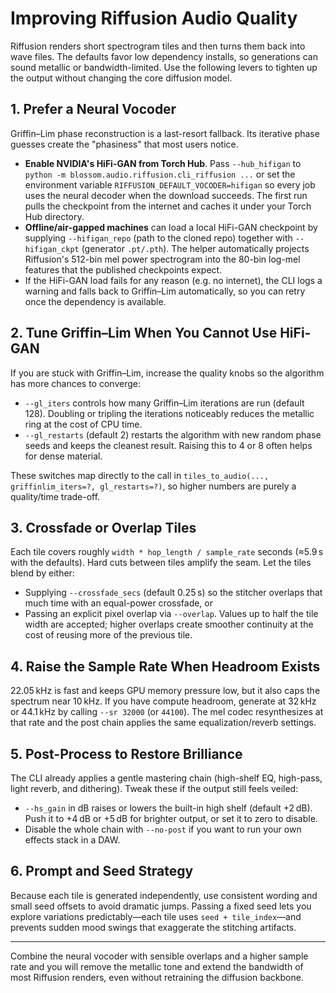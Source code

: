 # Improving Riffusion Audio Quality

Riffusion renders short spectrogram tiles and then turns them back into wave
files.  The defaults favor low dependency installs, so generations can sound
metallic or bandwidth-limited.  Use the following levers to tighten up the
output without changing the core diffusion model.

## 1. Prefer a Neural Vocoder

Griffin–Lim phase reconstruction is a last-resort fallback.  Its iterative
phase guesses create the "phasiness" that most users notice.

* **Enable NVIDIA's HiFi-GAN from Torch Hub**.  Pass `--hub_hifigan` to
  `python -m blossom.audio.riffusion.cli_riffusion ...` or set the
  environment variable `RIFFUSION_DEFAULT_VOCODER=hifigan` so every job uses
  the neural decoder when the download succeeds.  The first run pulls the
  checkpoint from the internet and caches it under your Torch Hub directory.
* **Offline/air‑gapped machines** can load a local HiFi-GAN checkpoint by
  supplying `--hifigan_repo` (path to the cloned repo) together with
  `--hifigan_ckpt` (generator `.pt/.pth`).  The helper automatically projects
  Riffusion's 512-bin mel power spectrogram into the 80-bin log-mel features
  that the published checkpoints expect.
* If the HiFi-GAN load fails for any reason (e.g. no internet), the CLI logs a
  warning and falls back to Griffin–Lim automatically, so you can retry once
  the dependency is available.

## 2. Tune Griffin–Lim When You Cannot Use HiFi-GAN

If you are stuck with Griffin–Lim, increase the quality knobs so the algorithm
has more chances to converge:

* `--gl_iters` controls how many Griffin–Lim iterations are run (default 128).
  Doubling or tripling the iterations noticeably reduces the metallic ring at
  the cost of CPU time.
* `--gl_restarts` (default 2) restarts the algorithm with new random phase
  seeds and keeps the cleanest result.  Raising this to 4 or 8 often helps for
  dense material.

These switches map directly to the call in
`tiles_to_audio(..., griffinlim_iters=?, gl_restarts=?)`, so higher numbers are
purely a quality/time trade-off.

## 3. Crossfade or Overlap Tiles

Each tile covers roughly `width * hop_length / sample_rate` seconds (≈5.9 s
with the defaults).  Hard cuts between tiles amplify the seam.  Let the tiles
blend by either:

* Supplying `--crossfade_secs` (default 0.25 s) so the stitcher overlaps that
  much time with an equal-power crossfade, or
* Passing an explicit pixel overlap via `--overlap`.  Values up to half the
  tile width are accepted; higher overlaps create smoother continuity at the
  cost of reusing more of the previous tile.

## 4. Raise the Sample Rate When Headroom Exists

22.05 kHz is fast and keeps GPU memory pressure low, but it also caps the
spectrum near 10 kHz.  If you have compute headroom, generate at 32 kHz or
44.1 kHz by calling `--sr 32000` (or `44100`).  The mel codec resynthesizes at
that rate and the post chain applies the same equalization/reverb settings.

## 5. Post-Process to Restore Brilliance

The CLI already applies a gentle mastering chain (high-shelf EQ, high-pass,
light reverb, and dithering).  Tweak these if the output still feels veiled:

* `--hs_gain` in dB raises or lowers the built-in high shelf (default +2 dB).
  Push it to +4 dB or +5 dB for brighter output, or set it to zero to disable.
* Disable the whole chain with `--no-post` if you want to run your own effects
  stack in a DAW.

## 6. Prompt and Seed Strategy

Because each tile is generated independently, use consistent wording and small
seed offsets to avoid dramatic jumps.  Passing a fixed seed lets you explore
variations predictably—each tile uses `seed + tile_index`—and prevents sudden
mood swings that exaggerate the stitching artifacts.

---

Combine the neural vocoder with sensible overlaps and a higher sample rate and
you will remove the metallic tone and extend the bandwidth of most Riffusion
renders, even without retraining the diffusion backbone.

